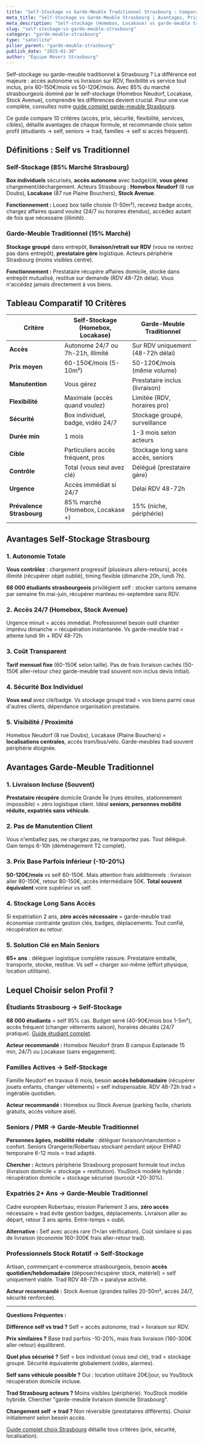 ```yaml
---
title: "Self-Stockage vs Garde-Meuble Traditionnel Strasbourg : Comparatif 2025"
meta_title: "Self-Stockage vs Garde-Meuble Strasbourg | Avantages, Prix, Choix"
meta_description: "Self-stockage (Homebox, Locakase) vs garde-meuble trad Strasbourg : accès autonome vs livraison, prix 60-150€ vs 50-120€, 85% marché = self. Guide complet."
slug: "self-stockage-vs-garde-meuble-strasbourg"
category: "garde-meuble-strasbourg"
type: "satellite"
pilier_parent: "garde-meuble-strasbourg"
publish_date: "2025-01-30"
author: "Équipe Moverz Strasbourg"
---
```


Self-stockage ou garde-meuble traditionnel à Strasbourg ? La différence est majeure : accès autonome vs livraison sur RDV, flexibilité vs service tout inclus, prix 60-150€/mois vs 50-120€/mois. Avec 85% du marché strasbourgeois dominé par le self-stockage (Homebox Neudorf, Locakase, Stock Avenue), comprendre les différences devient crucial. Pour une vue complète, consultez notre [guide complet garde-meuble Strasbourg](/blog/garde-meuble-strasbourg/garde-meuble-strasbourg-guide-complet).

Ce guide compare 10 critères (accès, prix, sécurité, flexibilité, services, cibles), détaille avantages de chaque formule, et recommande choix selon profil (étudiants → self, seniors → trad, familles → self si accès fréquent).

## Définitions : Self vs Traditionnel

### Self-Stockage (85% Marché Strasbourg)

**Box individuels** sécurisés, **accès autonome** avec badge/clé, **vous gérez** chargement/déchargement. Acteurs Strasbourg : **Homebox Neudorf** (8 rue Doubs), **Locakase** (87 rue Plaine Bouchers), **Stock Avenue**.

**Fonctionnement :** Louez box taille choisie (1-50m²), recevez badge accès, chargez affaires quand voulez (24/7 ou horaires étendus), accédez autant de fois que nécessaire (illimité).

### Garde-Meuble Traditionnel (15% Marché)

**Stockage groupé** dans entrepôt, **livraison/retrait sur RDV** (vous ne rentrez pas dans entrepôt), **prestataire gère** logistique. Acteurs périphérie Strasbourg (moins visibles centre).

**Fonctionnement :** Prestataire récupère affaires domicile, stocke dans entrepôt mutualisé, restitue sur demande (RDV 48-72h délai). Vous n'accédez jamais directement à vos biens.

## Tableau Comparatif 10 Critères

| Critère | Self-Stockage (Homebox, Locakase) | Garde-Meuble Traditionnel |
|---------|-----------------------------------|---------------------------|
| **Accès** | Autonome 24/7 ou 7h-21h, illimité | Sur RDV uniquement (48-72h délai) |
| **Prix moyen** | 60-150€/mois (5-10m²) | 50-120€/mois (même volume) |
| **Manutention** | Vous gérez | Prestataire inclus (livraison) |
| **Flexibilité** | Maximale (accès quand voulez) | Limitée (RDV, horaires pro) |
| **Sécurité** | Box individuel, badge, vidéo 24/7 | Stockage groupé, surveillance |
| **Durée min** | 1 mois | 1-3 mois selon acteurs |
| **Cible** | Particuliers accès fréquent, pros | Stockage long sans accès, seniors |
| **Contrôle** | Total (vous seul avez clé) | Délégué (prestataire gère) |
| **Urgence** | Accès immédiat si 24/7 | Délai RDV 48-72h |
| **Prévalence Strasbourg** | 85% marché (Homebox, Locakase +) | 15% (niche, périphérie) |

## Avantages Self-Stockage Strasbourg

### 1. Autonomie Totale

**Vous contrôlez** : chargement progressif (plusieurs allers-retours), accès illimité (récupérer objet oublié), timing flexible (dimanche 20h, lundi 7h).

**68 000 étudiants strasbourgeois** privilégient self : stocker cartons semaine par semaine fin mai-juin, récupérer manteau mi-septembre sans RDV.

### 2. Accès 24/7 (Homebox, Stock Avenue)

Urgence minuit = accès immédiat. Professionnel besoin outil chantier imprévu dimanche = récupération instantanée. Vs garde-meuble trad = attente lundi 9h + RDV 48-72h.

### 3. Coût Transparent

**Tarif mensuel fixe** (60-150€ selon taille). Pas de frais livraison cachés (50-150€ aller-retour chez garde-meuble trad souvent non inclus devis initial).

### 4. Sécurité Box Individuel

**Vous seul** avez clé/badge. Vs stockage groupé trad = vos biens parmi ceux d'autres clients, dépendance organisation prestataire.

### 5. Visibilité / Proximité

Homebox Neudorf (8 rue Doubs), Locakase (Plaine Bouchers) = **localisations centrales**, accès tram/bus/vélo. Garde-meubles trad souvent périphérie éloignée.

## Avantages Garde-Meuble Traditionnel

### 1. Livraison Incluse (Souvent)

**Prestataire récupère** domicile Grande Île (rues étroites, stationnement impossible) = zéro logistique client. Idéal **seniors, personnes mobilité réduite, expatriés sans véhicule**.

### 2. Pas de Manutention Client

Vous n'emballez pas, ne chargez pas, ne transportez pas. Tout délégué. Gain temps 6-10h (déménagement T2 complet).

### 3. Prix Base Parfois Inférieur (-10-20%)

**50-120€/mois** vs self 60-150€. Mais attention frais additionnels : livraison aller 80-150€, retour 80-150€, accès intermédiaire 50€. **Total souvent équivalent** voire supérieur vs self.

### 4. Stockage Long Sans Accès

Si expatriation 2 ans, **zéro accès nécessaire** = garde-meuble trad économise contrainte gestion clés, badges, déplacements. Tout confié, récupération au retour.

### 5. Solution Clé en Main Seniors

**65+ ans** : déléguer logistique complète rassure. Prestataire emballe, transporte, stocke, restitue. Vs self = charger soi-même (effort physique, location utilitaire).

## Lequel Choisir selon Profil ?

### Étudiants Strasbourg → Self-Stockage

**68 000 étudiants** = self 95% cas. Budget serré (40-90€/mois box 1-5m²), accès fréquent (changer vêtements saison), horaires décalés (24/7 pratique). [Guide étudiant complet](/blog/satellites/garde-meuble-etudiant-strasbourg).

**Acteur recommandé :** Homebox Neudorf (tram B campus Esplanade 15 min, 24/7) ou Locakase (sans engagement).

### Familles Actives → Self-Stockage

Famille Neudorf en travaux 6 mois, besoin **accès hebdomadaire** (récupérer jouets enfants, changer vêtements) = self indispensable. RDV 48-72h trad = ingérable quotidien.

**Acteur recommandé :** Homebox ou Stock Avenue (parking facile, chariots gratuits, accès voiture aisé).

### Seniors / PMR → Garde-Meuble Traditionnel

**Personnes âgées, mobilité réduite** : déléguer livraison/manutention = confort. Seniors Orangerie/Robertsau stockant pendant séjour EHPAD temporaire 6-12 mois = trad adapté.

**Chercher :** Acteurs périphérie Strasbourg proposant formule tout inclus (livraison domicile + stockage + restitution). YouStock modèle hybride : récupération domicile + stockage sécurisé (surcoût +20-30%).

### Expatriés 2+ Ans → Garde-Meuble Traditionnel

Cadre européen Robertsau, mission Parlement 3 ans, **zéro accès** nécessaire = trad évite gestion badges, déplacements. Livraison aller au départ, retour 3 ans après. Entre-temps = oubli.

**Alternative :** Self avec accès rare (1×/an vérification). Coût similaire si pas de livraison (économie 160-300€ frais aller-retour trad).

### Professionnels Stock Rotatif → Self-Stockage

Artisan, commerçant e-commerce strasbourgeois, besoin **accès quotidien/hebdomadaire** (déposer/récupérer stock, matériel) = self uniquement viable. Trad RDV 48-72h = paralyse activité.

**Acteur recommandé :** Stock Avenue (grandes tailles 20-50m², accès 24/7, sécurité renforcée).

---

**Questions Fréquentes :**

**Différence self vs trad ?** Self = accès autonome, trad = livraison sur RDV.

**Prix similaires ?** Base trad parfois -10-20%, mais frais livraison (160-300€ aller-retour) équilibrent.

**Quel plus sécurisé ?** Self = box individuel (vous seul clé), trad = stockage groupé. Sécurité équivalente globalement (vidéo, alarmes).

**Self sans véhicule possible ?** Oui : location utilitaire 20€/jour, ou YouStock récupération domicile incluse.

**Trad Strasbourg acteurs ?** Moins visibles (périphérie). YouStock modèle hybride. Chercher "garde-meuble livraison domicile Strasbourg".

**Changement self → trad ?** Non réversible (prestataires différents). Choisir initialement selon besoin accès.

[Guide complet choix Strasbourg](/blog/garde-meuble-strasbourg/garde-meuble-strasbourg-guide-complet) détaille tous critères (prix, sécurité, localisation).


